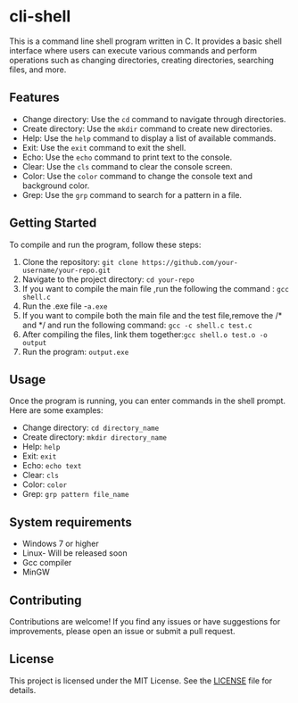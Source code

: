 # cli-shell
This is a command line shell program written in C. It provides a basic shell interface where users can execute various commands and perform operations such as changing directories, creating directories, searching files, and more.

## Features

- Change directory: Use the `cd` command to navigate through directories.
- Create directory: Use the `mkdir` command to create new directories.
- Help: Use the `help` command to display a list of available commands.
- Exit: Use the `exit` command to exit the shell.
- Echo: Use the `echo` command to print text to the console.
- Clear: Use the `cls` command to clear the console screen.
- Color: Use the `color` command to change the console text and background color.
- Grep: Use the `grp` command to search for a pattern in a file.

## Getting Started

To compile and run the program, follow these steps:

1. Clone the repository: `git clone https://github.com/your-username/your-repo.git`
2. Navigate to the project directory: `cd your-repo`
3. If you want to compile the main file ,run the following the command : `gcc  shell.c`
4. Run the .exe file -`a.exe`
5. If you want to compile both the main file and the test file,remove the /* and */ and run the following command: 
   `gcc -c shell.c test.c`
6. After compiling the files, link them together:`gcc shell.o test.o -o output`   
7. Run the program: `output.exe`

## Usage

Once the program is running, you can enter commands in the shell prompt. Here are some examples:

- Change directory: `cd directory_name`
- Create directory: `mkdir directory_name`
- Help: `help`
- Exit: `exit`
- Echo: `echo text`
- Clear: `cls`
- Color: `color`
- Grep: `grp pattern file_name`
  
## System requirements
- Windows 7 or higher
- Linux- Will be released soon
- Gcc compiler
- MinGW

## Contributing

Contributions are welcome! If you find any issues or have suggestions for improvements, please open an issue or submit a pull request.

## License

This project is licensed under the MIT License. See the [LICENSE](LICENSE) file for details.
